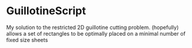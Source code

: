 # GuillotineScript

My solution to the restricted 2D guillotine cutting problem.
(hopefully) allows a set of rectangles to be optimally placed on a minimal number of fixed size sheets
